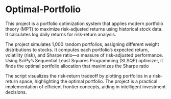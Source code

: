 # Optimal-Portfolio

This project is a portfolio optimization system that applies modern portfolio theory (MPT) to maximize risk-adjusted returns using historical stock data. It calculates log daily returns for risk-return analysis.

The project simulates 1,000 random portfolios, assigning different weight distributions to stocks. It computes each portfolio’s expected return, volatility (risk), and Sharpe ratio—a measure of risk-adjusted performance. Using SciPy’s Sequential Least Squares Programming (SLSQP) optimizer, it finds the optimal portfolio allocation that maximizes the Sharpe ratio

The script visualizes the risk-return tradeoff by plotting portfolios in a risk-return space, highlighting the optimal portfolio. The project is a practical implementation of efficient frontier concepts, aiding in intelligent investment decisions.
